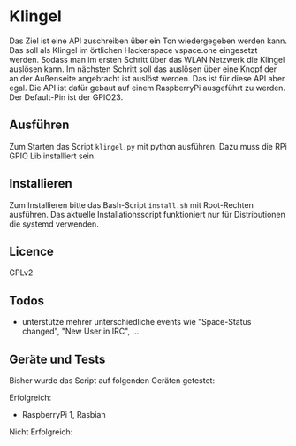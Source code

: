 # Klingel
Das Ziel ist eine API zuschreiben über ein Ton wiedergegeben werden kann. Das soll als Klingel im örtlichen Hackerspace vspace.one eingesetzt werden. Sodass man im ersten Schritt über das WLAN Netzwerk die Klingel auslösen kann. Im nächsten Schritt soll das auslösen über eine Knopf der an der Außenseite angebracht ist auslöst werden. Das ist für diese API aber egal. Die API ist dafür gebaut auf einem RaspberryPi ausgeführt zu werden. Der Default-Pin ist der GPIO23.

## Ausführen
Zum Starten das Script `klingel.py` mit python ausführen. Dazu muss die RPi GPIO Lib installiert sein.

## Installieren
Zum Installieren bitte das Bash-Script `install.sh` mit Root-Rechten ausführen. Das aktuelle Installationsscript funktioniert nur für Distributionen die systemd verwenden. 

## Licence
GPLv2

## Todos
+ unterstütze mehrer unterschiedliche events wie "Space-Status changed", "New User in IRC", ...

## Geräte und Tests
Bisher wurde das Script auf folgenden Geräten getestet:

Erfolgreich:
+ RaspberryPi 1, Rasbian

Nicht Erfolgreich:


